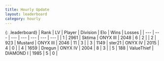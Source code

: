 ```yaml
---
title: Hourly Update
layout: leaderboard
category: hourly
---
```


{: .leaderboard}
| Rank | LV | Player | Division | Elo | Wins | Losses |
| --- | --- | --- | --- | --- | --- | --- |
| <span data-change="0">1</span> | 2961 | <span title="ID: 353063">Sktima</span> | ONYX III | <span data-change="0">2048</span> | <span data-change="0">6</span> | <span data-change="0">2</span> |
| <span data-change="0">2</span> | 923 | <span title="ID: 611082">Mustard</span> | ONYX III | <span data-change="0">2046</span> | <span data-change="0">11</span> | <span data-change="0">3</span> |
| <span data-change="1">3</span> | 1149 | <span title="ID: 652474">ster21</span> | ONYX IV | <span data-change="0">2015</span> | <span data-change="0">4</span> | <span data-change="0">0</span> |
| <span data-change="1">4</span> | 1659 | <span title="ID: 337810">Dregun</span> | ONYX IV | <span data-change="0">2004</span> | <span data-change="0">8</span> | <span data-change="0">3</span> |
| <span data-change="1">5</span> | 188 | <span title="ID: 497604">ValueThief</span> | DIAMOND I | <span data-change="0">1985</span> | <span data-change="0">5</span> | <span data-change="0">0</span> |